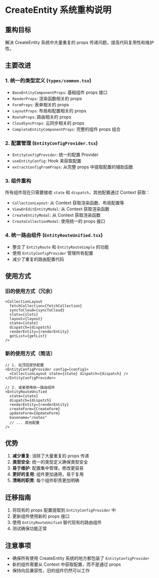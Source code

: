 # CreateEntity 系统重构说明

## 重构目标

解决 CreateEntity 系统中大量重复的 props 传递问题，提高代码复用性和维护性。

## 主要改进

### 1. 统一的类型定义 (`types/common.tsx`)

- `BaseEntityComponentProps`: 基础组件 props 接口
- `RenderProps`: 渲染函数相关的 props
- `FormProps`: 表单相关的 props
- `LayoutProps`: 布局和配置相关的 props
- `RouteProps`: 路由相关的 props
- `CloudSyncProps`: 云同步相关的 props
- `CompleteEntityComponentProps`: 完整的组件 props 组合

### 2. 配置管理 (`EntityConfigProvider.tsx`)

- `EntityConfigProvider`: 统一的配置 Provider
- `useEntityConfig`: Hook 来获取配置
- `extractConfigFromProps`: 从完整 props 中提取配置的辅助函数

### 3. 组件重构

所有组件现在只需要接收 `state` 和 `dispatch`，其他配置通过 Context 获取：

- `CollectionLayout`: 从 Context 获取渲染函数、布局配置等
- `ViewOrEditEntityModal`: 从 Context 获取渲染函数
- `CreateEntityModal`: 从 Context 获取渲染函数
- `CreateCollectionModal`: 使用统一的 props 接口

### 4. 统一路由组件 (`EntityRouteUnified.tsx`)

- 整合了 `EntityRoute` 和 `EntityRouteSimple` 的功能
- 使用 `EntityConfigProvider` 管理所有配置
- 减少了重复的路由配置代码

## 使用方式

### 旧的使用方式（冗余）

```tsx
<CollectionLayout
  fetchCollection={fetchCollection}
  syncToCloud={syncToCloud}
  slots={slots}
  layout={layout}
  state={state}
  dispatch={dispatch}
  renderEntity={renderEntity}
  getList={getList}
/>
```

### 新的使用方式（简洁）

```tsx
// 1. 在顶层提供配置
<EntityConfigProvider config={config}>
  <CollectionLayout state={state} dispatch={dispatch} />
</EntityConfigProvider>

// 2. 或者使用统一路由组件
<EntityRouteUnified
  state={state}
  dispatch={dispatch}
  renderEntity={renderEntity}
  createForm={CreateForm}
  updateForm={UpdateForm}
  basename="/notes"
  // ... 其他配置
/>
```

## 优势

1. **减少重复**: 消除了大量重复的 props 传递
2. **类型安全**: 统一的类型定义确保类型安全
3. **易于维护**: 配置集中管理，修改更容易
4. **更好的复用**: 组件更加通用，易于复用
5. **清晰的职责**: 每个组件职责更加明确

## 迁移指南

1. 将现有的 props 配置提取到 `EntityConfigProvider` 中
2. 更新组件使用新的 props 接口
3. 使用 `EntityRouteUnified` 替代现有的路由组件
4. 测试确保功能正常

## 注意事项

- 确保所有使用 CreateEntity 系统的地方都包装了 `EntityConfigProvider`
- 新的组件需要从 Context 中获取配置，而不是通过 props
- 保持向后兼容性，旧的组件仍然可以工作

